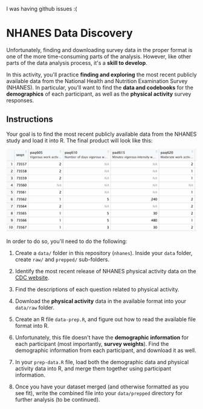 I was having github issues :(


# NHANES Data Discovery

Unfortunately, finding and downloading survey data in the proper format is one of the more time-consuming parts of the analysis. However, like other parts of the data analysis process, it's a **skill to develop**.

In this activity, you'll practice **finding and exploring** the most recent publicly available data from the National Health and Nutrition Examination Survey (NHANES). In particular, you'll want to find the **data and codebooks** for the **demographics** of each participant, as well as the **physical activity** survey responses.

## Instructions
Your goal is to find the most recent publicly available data from the NHANES study and load it into R. The final product will look like this:

![nhanes table](imgs/nhanes-table.png)

In order to do so, you'll need to do the following:

1. Create a `data/` folder in this repository (`nhanes`). Inside your `data` folder, create `raw/` and `prepped/` sub-folders.

2. Identify the most recent release of  NHANES physical activity data on the [CDC website](https://www.cdc.gov/nchs/nhanes/).

3. Find the descriptions of each question related to physical activity.

4. Download the **physical activity** data in the available format into your `data/raw` folder.

5. Create an R file `data-prep.R`, and figure out how to read the available file format into R.

6. Unfortunately, this file doesn't have the **demographic information** for each participant (most importantly, **survey weights**). Find the demographic information from each participant, and download it as well.

7. In your `prep-data.R` file, load both the demographic data and physical activity data into R, and merge them together using participant information.

8. Once you have your dataset merged (and otherwise formatted as you see fit), write the combined file into your `data/prepped` directory for further analysis (to be continued).
